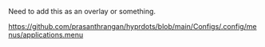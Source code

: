 Need to add this as an overlay or something.

https://github.com/prasanthrangan/hyprdots/blob/main/Configs/.config/menus/applications.menu
